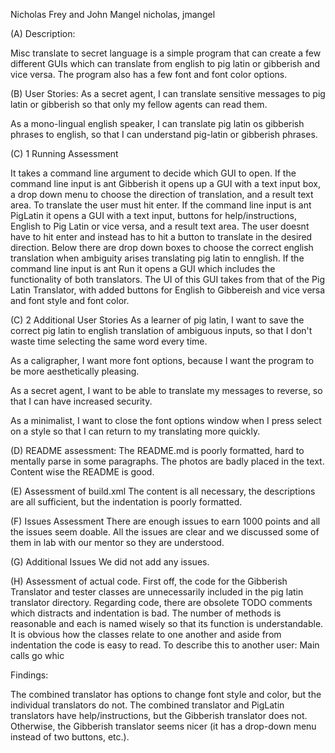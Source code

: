 Nicholas Frey and John Mangel
nicholas, jmangel

(A) Description:

Misc translate to secret language is a simple program that can create a few different GUIs which can translate from english to pig latin or gibberish and vice versa. The program also has a few font and font color options.

(B) User Stories:
As a secret agent, I can translate sensitive messages to pig latin or gibberish so that only my fellow agents can read them.

As a mono-lingual english speaker, I can translate pig latin os gibberish phrases to english, so that I can understand pig-latin or gibberish phrases.

(C) 1 Running Assessment 

It takes a command line argument to decide which GUI to open. If the command line input is ant Gibberish it opens up a GUI with a text input box, a drop down menu to choose the direction of translation, and a result text area. To translate the user must hit enter. If the command line input is ant PigLatin it opens a GUI with a text input, buttons for help/instructions, English to Pig Latin or vice versa, and a result text area. The user doesnt have to hit enter and instead has to hit a button to translate in the desired direction. Below there are drop down boxes to choose the correct english translation when ambiguity arises translating pig latin to ennglish. If the command line input is ant Run it opens a GUI which includes the functionality of both translators. The UI of this GUI takes from that of the Pig Latin Translator, with added buttons for English to Gibbereish and vice versa and font style and font color. 

(C) 2 Additional User Stories
As a learner of pig latin, I want to save the correct pig latin to english translation of ambiguous inputs, so that I don't waste time selecting the same word every time.

As a caligrapher, I want more font options, because I want the program to be more aesthetically pleasing.

As a secret agent, I want to be able to translate my messages to reverse, so that I can have increased security.

As a minimalist, I want to close the font options window when I press select on a style so that I can return to my translating more quickly.

(D) README assessment:
The README.md is poorly formatted, hard to mentally parse in some paragraphs. The photos are badly placed in the text. Content wise the README is good. 

(E) Assessment of build.xml
The content is all necessary, the descriptions are all sufficient, but the indentation is poorly formatted.

(F) Issues Assessment
There are enough issues to earn 1000 points and all the issues seem doable. All the issues are clear and we discussed some of them in lab with our mentor so they are understood.

(G) Additional Issues
We did not add any issues.

(H) Assessment of actual code.
First off, the code for the Gibberish Translator and tester classes are unnecessarily included in the pig latin translator directory. Regarding code, there are obsolete TODO comments which distracts and indentation is bad. The number of methods is reasonable and each is named wisely so that its function is understandable. It is obvious how the classes relate to one another and aside from indentation the code is easy to read. To describe this to another user: Main calls go whic

Findings: 

The combined translator has options to change font style and color, but the individual translators do not. The combined translator and PigLatin translators have help/instructions, but the Gibberish translator does not. Otherwise, the Gibberish translator seems nicer (it has a drop-down menu instead of two buttons, etc.).
